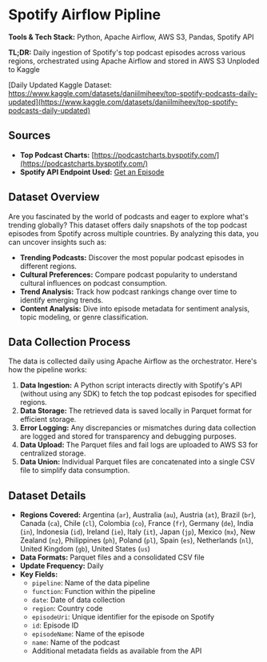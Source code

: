 # Spotify Airflow Pipline

**Tools & Tech Stack:** Python, Apache Airflow, AWS S3, Pandas, Spotify API

**TL;DR:** Daily ingestion of Spotify's top podcast episodes across various regions, orchestrated using Apache Airflow and stored in AWS S3 Unploded to Kaggle

[Daily Updated Kaggle Dataset: https://www.kaggle.com/datasets/daniilmiheev/top-spotify-podcasts-daily-updated](https://www.kaggle.com/datasets/daniilmiheev/top-spotify-podcasts-daily-updated)

## Sources

- **Top Podcast Charts:** [https://podcastcharts.byspotify.com/](https://podcastcharts.byspotify.com/)
- **Spotify API Endpoint Used:** [Get an Episode](https://developer.spotify.com/documentation/web-api/reference/get-an-episode)

## Dataset Overview

Are you fascinated by the world of podcasts and eager to explore what's trending globally? This dataset offers daily snapshots of the top podcast episodes from Spotify across multiple countries. By analyzing this data, you can uncover insights such as:

- **Trending Podcasts:** Discover the most popular podcast episodes in different regions.
- **Cultural Preferences:** Compare podcast popularity to understand cultural influences on podcast consumption.
- **Trend Analysis:** Track how podcast rankings change over time to identify emerging trends.
- **Content Analysis:** Dive into episode metadata for sentiment analysis, topic modeling, or genre classification.

## Data Collection Process

The data is collected daily using Apache Airflow as the orchestrator. Here's how the pipeline works:

1. **Data Ingestion:** A Python script interacts directly with Spotify's API (without using any SDK) to fetch the top podcast episodes for specified regions.
2. **Data Storage:** The retrieved data is saved locally in Parquet format for efficient storage.
3. **Error Logging:** Any discrepancies or mismatches during data collection are logged and stored for transparency and debugging purposes.
4. **Data Upload:** The Parquet files and fail logs are uploaded to AWS S3 for centralized storage.
5. **Data Union:** Individual Parquet files are concatenated into a single CSV file to simplify data consumption.

## Dataset Details

- **Regions Covered:** Argentina (`ar`), Australia (`au`), Austria (`at`), Brazil (`br`), Canada (`ca`), Chile (`cl`), Colombia (`co`), France (`fr`), Germany (`de`), India (`in`), Indonesia (`id`), Ireland (`ie`), Italy (`it`), Japan (`jp`), Mexico (`mx`), New Zealand (`nz`), Philippines (`ph`), Poland (`pl`), Spain (`es`), Netherlands (`nl`), United Kingdom (`gb`), United States (`us`)
- **Data Formats:** Parquet files and a consolidated CSV file
- **Update Frequency:** Daily
- **Key Fields:**
  - `pipeline`: Name of the data pipeline
  - `function`: Function within the pipeline
  - `date`: Date of data collection
  - `region`: Country code
  - `episodeUri`: Unique identifier for the episode on Spotify
  - `id`: Episode ID
  - `episodeName`: Name of the episode
  - `name`: Name of the podcast
  - Additional metadata fields as available from the API

